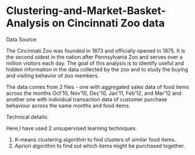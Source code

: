 # Clustering-and-Market-Basket-Analysis on Cincinnati Zoo data

Data Source:

The Cincinnati Zoo was founded in 1873 and officially opened in 1875. It is the second oldest in the nation after Pennsylvania Zoo and 
serves over a million visitors each day. The goal of this analysis is to identify useful and hidden information in the data collected 
by the zoo and to study the buying and visiting behavior of zoo members. 

The data comes from 2 files - one with aggregated sales data of food items across the months Oct’10, Nov’10, Dec’10, Jan’11, Feb’12, 
and Mar’12 and another one with individual transaction data of customer purchase behaviour across the same months and food items.

Technical details:

Here,I have used 2 unsupervised learning techniques.

1. K-means clustering algorithm to find clusters of similar food items.
2. Apriori algorithm to find out which items might be purchased together.
